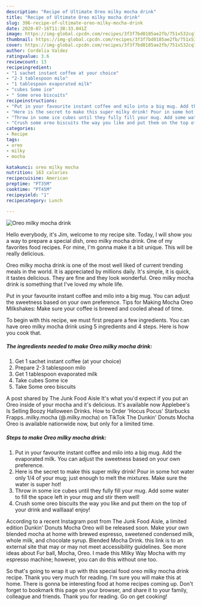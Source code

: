 ```yaml
---
description: "Recipe of Ultimate Oreo milky mocha drink"
title: "Recipe of Ultimate Oreo milky mocha drink"
slug: 396-recipe-of-ultimate-oreo-milky-mocha-drink
date: 2020-07-16T11:38:33.041Z
image: https://img-global.cpcdn.com/recipes/3f3f7bd0185ae2fb/751x532cq70/oreo-milky-mocha-drink-recipe-main-photo.jpg
thumbnail: https://img-global.cpcdn.com/recipes/3f3f7bd0185ae2fb/751x532cq70/oreo-milky-mocha-drink-recipe-main-photo.jpg
cover: https://img-global.cpcdn.com/recipes/3f3f7bd0185ae2fb/751x532cq70/oreo-milky-mocha-drink-recipe-main-photo.jpg
author: Cordelia Valdez
ratingvalue: 3.6
reviewcount: 13
recipeingredient:
- "1 sachet instant coffee at your choice"
- "2-3 tablespoon milo"
- "1 tablespoon evaporated milk"
- "cubes Some ice"
- " Some oreo biscuits"
recipeinstructions:
- "Put in your favourite instant coffee and milo into a big mug. Add the evaporated milk. You can adjust the sweetness based on your own preference."
- "Here is the secret to make this super milky drink! Pour in some hot water only 1/4 of your mug; just enough to melt the mixtures. Make sure the water is super hot!"
- "Throw in some ice cubes until they fully fill your mug. Add some water to fill the space left in your mug and stir them well!"
- "Crush some oreo biscuits the way you like and put them on the top of your drink and walllaaa! enjoy!"
categories:
- Recipe
tags:
- oreo
- milky
- mocha

katakunci: oreo milky mocha 
nutrition: 163 calories
recipecuisine: American
preptime: "PT35M"
cooktime: "PT45M"
recipeyield: "1"
recipecategory: Lunch

---
```



![Oreo milky mocha drink](https://img-global.cpcdn.com/recipes/3f3f7bd0185ae2fb/751x532cq70/oreo-milky-mocha-drink-recipe-main-photo.jpg)

Hello everybody, it's Jim, welcome to my recipe site. Today, I will show you a way to prepare a special dish, oreo milky mocha drink. One of my favorites food recipes. For mine, I'm gonna make it a bit unique. This will be really delicious.

Oreo milky mocha drink is one of the most well liked of current trending meals in the world. It is appreciated by millions daily. It's simple, it is quick, it tastes delicious. They are fine and they look wonderful. Oreo milky mocha drink is something that I've loved my whole life.

Put in your favourite instant coffee and milo into a big mug. You can adjust the sweetness based on your own preference. Tips for Making Mocha Oreo Milkshakes: Make sure your coffee is brewed and cooled ahead of time.


To begin with this recipe, we must first prepare a few ingredients. You can have oreo milky mocha drink using 5 ingredients and 4 steps. Here is how you cook that.

<!--inarticleads1-->

##### The ingredients needed to make Oreo milky mocha drink:

1. Get 1 sachet instant coffee (at your choice)
1. Prepare 2-3 tablespoon milo
1. Get 1 tablespoon evaporated milk
1. Take cubes Some ice
1. Take  Some oreo biscuits


A post shared by The Junk Food Aisle It&#39;s what you&#39;d expect if you put an Oreo inside of your mocha and it&#39;s delicious. It&#39;s available now Applebee&#39;s Is Selling Boozy Halloween Drinks. How to Order &#39;Hocus Pocus&#39; Starbucks Frapps..milky.mocha (@.milky.mocha) on TikTok The Dunkin&#39; Donuts Mocha Oreo is available nationwide now, but only for a limited time. 

<!--inarticleads2-->

##### Steps to make Oreo milky mocha drink:

1. Put in your favourite instant coffee and milo into a big mug. Add the evaporated milk. You can adjust the sweetness based on your own preference.
1. Here is the secret to make this super milky drink! Pour in some hot water only 1/4 of your mug; just enough to melt the mixtures. Make sure the water is super hot!
1. Throw in some ice cubes until they fully fill your mug. Add some water to fill the space left in your mug and stir them well!
1. Crush some oreo biscuits the way you like and put them on the top of your drink and walllaaa! enjoy!


According to a recent Instagram post from The Junk Food Aisle, a limited edition Dunkin&#39; Donuts Mocha Oreo will be released soon. Make your own blended mocha at home with brewed espresso, sweetened condensed milk, whole milk, and chocolate syrup. Blended Mocha Drink. this link is to an external site that may or may not meet accessibility guidelines. See more ideas about Fur ball, Mocha, Oreo. I made this Milky Way Mocha with my espresso machine; however, you can do this without one too. 

So that's going to wrap it up with this special food oreo milky mocha drink recipe. Thank you very much for reading. I'm sure you will make this at home. There is gonna be interesting food at home recipes coming up. Don't forget to bookmark this page on your browser, and share it to your family, colleague and friends. Thank you for reading. Go on get cooking!
